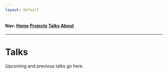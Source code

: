 ```yaml
---
layout: default
---
```

<h4>Nav: <a href="/index">Home</a> <a href="/projects">Projects</a> <a href="/talks">Talks</a> <a href="/about">About</a></h4>
<hr>
<div class="blurb">
	<h1>Talks</h1>
	<p>Upcoming and previous talks go here.</p>
</div>
